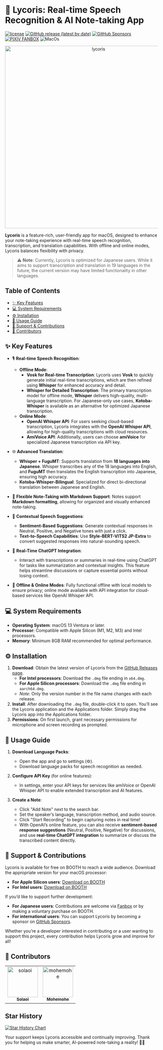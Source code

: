# 📝 Lycoris: Real-time Speech Recognition & AI Note-taking App

[![license](https://img.shields.io/github/license/solaoi/lycoris)](https://github.com/solaoi/lycoris/blob/main/LICENSE)
[![GitHub release (latest by date)](https://img.shields.io/github/v/release/solaoi/lycoris)](https://github.com/solaoi/lycoris/releases)
[![GitHub Sponsors](https://img.shields.io/github/sponsors/solaoi?color=db61a2)](https://github.com/sponsors/solaoi)
[![PIXIV FANBOX](https://img.shields.io/badge/%E5%AF%84%E4%BB%98-PIXIV%20FANBOX-ff69b4)](https://solaoi.fanbox.cc/)
![MacOs](https://shields.io/badge/MacOS--9cf?logo=Apple&style=social)

<div align="center">
  <a href="https://github.com/solaoi/lycoris">
    <img width="600" alt="lycoris" src="https://user-images.githubusercontent.com/46414076/227781834-2eeaea6f-fae6-4607-8862-4ca74a4416b9.png">
  </a>
</div>

**Lycoris** is a feature-rich, user-friendly app for macOS, designed to enhance your note-taking experience with real-time speech recognition, transcription, and translation capabilities. With offline and online modes, Lycoris balances flexibility with privacy.

> ⚠️ **Note**: Currently, Lycoris is optimized for Japanese users. While it aims to support transcription and translation in 19 languages in the future, the current version may have limited functionality in other languages.

<!-- START doctoc generated TOC please keep comment here to allow auto update -->
<!-- DON'T EDIT THIS SECTION, INSTEAD RE-RUN doctoc TO UPDATE -->
## Table of Contents

- [✨ Key Features](#-key-features)
- [💻 System Requirements](#-system-requirements)
- [⚙️ Installation](#-installation)
- [🚀 Usage Guide](#-usage-guide)
- [🙌 Support & Contributions](#-support--contributions)
- [👥 Contributors](#-contributors)

<!-- END doctoc generated TOC please keep comment here to allow auto update -->

## ✨ Key Features

- 🎙️ **Real-time Speech Recognition**: 
   - **Offline Mode**:
      - **Vosk for Real-time Transcription**: Lycoris uses **Vosk** to quickly generate initial real-time transcriptions, which are then refined using **Whisper** for enhanced accuracy and detail.
      - **Whisper for Detailed Transcription**: The primary transcription model for offline mode, **Whisper** delivers high-quality, multi-language transcription. For Japanese-only use cases, **Kotoba-Whisper** is available as an alternative for optimized Japanese transcription.
   - **Online Mode**:
      - **OpenAI Whisper API**: For users seeking cloud-based transcription, Lycoris integrates with the **OpenAI Whisper API**, allowing for high-quality transcriptions with cloud resources.
      - **AmiVoice API**: Additionally, users can choose **amiVoice** for specialized Japanese transcription via API key.

- 🌐 **Advanced Translation**:
   - **Whisper + FuguMT**: Supports translation from **18 languages into Japanese**. Whisper transcribes any of the 18 languages into English, and **FuguMT** then translates the English transcription into Japanese, ensuring high accuracy.
   - **Kotoba-Whisper-Bilingual**: Specialized for direct bi-directional translation between Japanese and English.

- 📄 **Flexible Note-Taking with Markdown Support**: Notes support **Markdown formatting**, allowing for organized and visually enhanced note-taking.

- 💬 **Contextual Speech Suggestions**:
   - **Sentiment-Based Suggestions**: Generate contextual responses in Neutral, Positive, and Negative tones with just a click.
   - **Text-to-Speech Capabilities**: Use **Style-BERT-VITS2 JP-Extra** to convert suggested responses into natural-sounding speech.

- 🤖 **Real-Time ChatGPT Integration**:
   - Interact with transcriptions or summaries in real-time using ChatGPT for tasks like summarization and contextual insights. This feature helps streamline discussions or capture essential points without losing context.

- 📶 **Offline & Online Modes**: Fully functional offline with local models to ensure privacy; online mode available with API integration for cloud-based services like OpenAI Whisper API.

## 💻 System Requirements

- **Operating System**: macOS 13 Ventura or later.
- **Processor**: Compatible with Apple Silicon (M1, M2, M3) and Intel processors.
- **Memory**: Minimum 8GB RAM recommended for optimal performance.

## ⚙️ Installation

1. **Download**: Obtain the latest version of Lycoris from the [GitHub Releases page](https://github.com/solaoi/lycoris/releases).
   - **For Intel processors**: Download the `.dmg` file ending in `x64.dmg`.
   - **For Apple Silicon processors**: Download the `.dmg` file ending in `aarch64.dmg`.
   - *Note*: Only the version number in the file name changes with each release.
2. **Install**: After downloading the `.dmg` file, double-click it to open. You’ll see the Lycoris application and the Applications folder. Simply drag the Lycoris app into the Applications folder.
3. **Permissions**: On first launch, grant necessary permissions for microphone and screen recording as prompted.

## 🚀 Usage Guide

1. **Download Language Packs**:
   - Open the app and go to settings (⚙️).
   - Download language packs for speech recognition as needed.
   
2. **Configure API Key** (for online features):
   - In settings, enter your API keys for services like amiVoice or OpenAI Whisper API to enable extended transcription and AI features.

3. **Create a Note**:
   - Click "Add Note" next to the search bar.
   - Set the speaker’s language, transcription method, and audio source.
   - Click "Start Recording" to begin capturing notes in real time!
   - With OpenAI’s online feature, you can also receive **sentiment-based response suggestions** (Neutral, Positive, Negative) for discussions, and use **real-time ChatGPT integration** to summarize or discuss the transcribed content directly.

## 🙌 Support & Contributions

Lycoris is available for free on BOOTH to reach a wide audience. Download the appropriate version for your macOS processor:

- **For Apple Silicon users**: [Download on BOOTH](https://booth.pm/ja/items/4675430)
- **For Intel users**: [Download on BOOTH](https://solaoi.booth.pm/items/4669259)

If you’d like to support further development:

- **For Japanese users**: Contributions are welcome via [Fanbox](https://solaoi.fanbox.cc/) or by making a voluntary purchase on BOOTH.
- **For international users**: You can support Lycoris by becoming a sponsor on [GitHub Sponsors](https://github.com/sponsors/solaoi).

Whether you’re a developer interested in contributing or a user wanting to support this project, every contribution helps Lycoris grow and improve for all!

## 👥 Contributors

<!-- readme: contributors -start -->
<table>
<tr>
    <td align="center">
        <a href="https://github.com/solaoi">
            <img src="https://avatars.githubusercontent.com/u/46414076?v=4" width="100;" alt="solaoi"/>
            <br />
            <sub><b>Solaoi</b></sub>
        </a>
    </td>
    <td align="center">
        <a href="https://github.com/mohemohe">
            <img src="https://avatars.githubusercontent.com/u/5028163?v=4" width="100;" alt="mohemohe"/>
            <br />
            <sub><b>Mohemohe</b></sub>
        </a>
    </td></tr>
</table>
<!-- readme: contributors -end -->

## Star History

[![Star History Chart](https://api.star-history.com/svg?repos=solaoi/lycoris&type=Date)](https://star-history.com/#solaoi/lycoris&Date)

Your support keeps Lycoris accessible and continually improving. Thank you for helping us make smarter, AI-powered note-taking a reality! 📒✨
